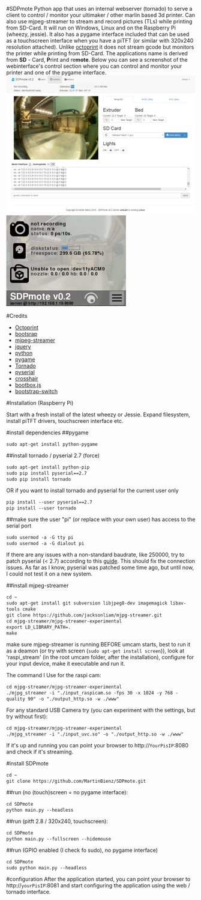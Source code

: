 #SDPmote
Python app that uses an internal webserver (tornado) to serve a client to control / monitor your ultimaker / other marlin based 3d printer. Can also use mjpeg-streamer to stream and record pictures (TLs) while printing from SD-Card. It will run on Windows, Linux and on the Raspberry Pi (wheezy, jessie). It also has a pygame interface included that can be used as a touchscreen interface when you have a piTFT (or similar with 320x240 resolution attached). Unlike [octoprint](http://octoprint.org/) it does not stream gcode but  monitors the printer while printing from SD-Card.
The applications name is derived from **SD** - Card, **P**rint and re**mote**. Below you can see a screenshot of the webinterface's control section where you can control and monitor your printer and one of the pygame interface.
![alt umcam_web](/documentation/capture_web_control.PNG)
![alt umcam_pygame](/documentation/capture_pyg_main.PNG)


#Credits
- [Octoprint](http://octoprint.org/)
- [bootsrap](http://getbootstrap.com/)
- [mjpeg-streamer](https://github.com/jacksonliam/mjpg-streamer)
- [jquery](http://jquery.com/)
- [python](https://www.python.org/)
- [pygame](http://www.pygame.org/hifi.html)
- [Tornado](http://www.tornadoweb.org/en/stable/)
- [pyserial](https://github.com/pyserial/pyserial)
- [crosshair](https://github.com/eschmar/crosshair)
- [bootbox.js](http://bootboxjs.com/)
- [bootstrap-switch](https://github.com/mewsoft/bootstrap-switch)

#Installation (Raspberry Pi)

Start with a fresh install of the latest wheezy or Jessie. Expand filesystem, install piTFT drivers, touchscreen interface etc.

#install dependencies
##pygame
```
sudo apt-get install python-pygame
```

##install tornado / pyserial 2.7 (force)
```
sudo apt-get install python-pip
sudo pip install pyserial==2.7
sudo pip install tornado
```
OR if you want to install tornado and pyserial for the current user only
```
pip install --user pyserial==2.7
pip install --user tornado
```

##make sure the user "pi" (or replace with your own user) has access to the serial port
```
sudo usermod -a -G tty pi
sudo usermod -a -G dialout pi
```
If there are any issues with a non-standard baudrate, like 250000, try to patch pyserial (< 2.7) according to this [guide](https://github.com/foosel/OctoPrint/wiki/OctoPrint-support-for-250000-baud-rate-on-Raspbian). This should fix the connection issues. As far as I know, pyserial was patched some time ago, but until now, I could not test it on a new system.

##install mjpeg-streamer
```
cd ~
sudo apt-get install git subversion libjpeg8-dev imagemagick libav-tools cmake
git clone https://github.com/jacksonliam/mjpg-streamer.git
cd mjpg-streamer/mjpg-streamer-experimental
export LD_LIBRARY_PATH=.
make
```
make sure mjpeg-streamer is running BEFORE umcam starts, best to run it as a deamon (or try with screen (```sudo apt-get install screen```)), look at 'raspi_stream' (in the root umcam folder, after the installation), configure for your input device, make it executable and run it.

The command I Use for the raspi cam:
```
cd mjpg-streamer/mjpg-streamer-experimental
./mjpg_streamer -i "./input_raspicam.so -fps 30 -x 1024 -y 768 -quality 90" -o "./output_http.so -w ./www"
```
For any standard USB Camera try (you can experiment with the settings, but try without first):
```
cd mjpg-streamer/mjpg-streamer-experimental
./mjpg_streamer -i "./input_uvc.so" -o "./output_http.so -w ./www"
```

If it's up and running you can point your browser to http://```YourPisIP```:8080 and check if it's streaming.

#install SDPmote
```
cd ~
git clone https://github.com/MartinBienz/SDPmote.git
```

##run (no (touch)screen = no pygame interface):
```
cd SDPmote
python main.py --headless
```

##run (pitft 2.8 / 320x240, touchscreen):
```
cd SDPmote
python main.py --fullscreen --hidemouse
```

##run (GPIO enabled (I check fo sudo), no pygame interface)
```
cd SDPmote
sudo python main.py --headless
```

#configuration
After the application started, you can point your browser to http://`yourPisIP`:8081 and start configuring the application using the web / tornado interface.

